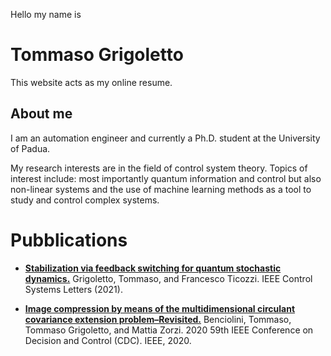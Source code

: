 Hello my name is
# Tommaso Grigoletto
This website acts as my online resume.

## About me
I am an automation engineer and currently a Ph.D. student at the University of Padua. 

My research interests are in the field of control system theory. Topics of interest include: most importantly quantum information and control but also non-linear systems and the use of machine learning methods as a tool to study and control complex systems.

# Pubblications

- **[Stabilization via feedback switching for quantum stochastic dynamics.](https://arxiv.org/abs/2012.08712)**
Grigoletto, Tommaso, and Francesco Ticozzi. IEEE Control Systems Letters (2021).


- **[Image compression by means of the multidimensional circulant covariance extension problem–Revisited.](https://arxiv.org/abs/2009.02508)**
Benciolini, Tommaso, Tommaso Grigoletto, and Mattia Zorzi. 2020 59th IEEE Conference on Decision and Control (CDC). IEEE, 2020.
